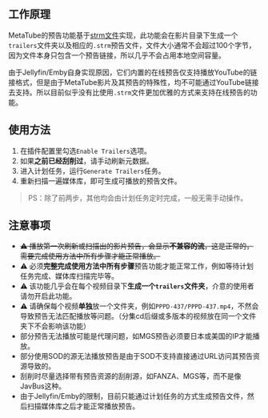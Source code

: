 ## 工作原理

MetaTube的预告功能基于[strm文件](https://support.emby.media/support/solutions/articles/44001159147-strm-files)实现，此功能会在影片目录下生成一个`trailers`文件夹以及相应的`.strm`预告文件，文件大小通常不会超过100个字节，因为文件本身只包含一个预告链接，所以几乎不会占用本地空间容量。

由于Jellyfin/Emby自身实现原因，它们内置的在线预告仅支持播放YouTube的链接格式，但是由于MetaTube影片及其预告的特殊性，均不可能通过YouTube链接去支持。所以目前似乎没有比使用`.strm`文件更加优雅的方式来支持在线预告的功能。

## 使用方法

1. 在插件配置里勾选`Enable Trailers`选项。
2. 如果**之前已经刮削过**，请手动刷新元数据。
3. 进入计划任务，运行`Generate Trailers`任务。
4. 重新扫描一遍媒体库，即可生成可播放的预告文件。

> PS：除了前两步，其他均会由计划任务定时完成，一般无需手动操作。

## 注意事项

- ~~⚠️ 播放第一次刷新或扫描出的影片预告，会显示**不兼容的流**，这是正常的，需要完成使用方法中所有步骤才能正常播放。~~
- ⚠️ 必须**完整完成使用方法中所有步骤**预告功能才能正常工作，例如等待计划任务完成、媒体库扫描完毕等。
- ⚠️ 该功能几乎会在每个视频目录下**生成一个`trailers`文件夹**，介意的使用者请勿开启此功能。
- ⚠️ 请确保每个视频**单独**放一个文件夹，例如`PPPD-437/PPPD-437.mp4`，不然会导致预告无法匹配播放等问题。（分集cd后缀或多版本的视频放在同一个文件夹下不会影响该功能）
- 部分预告无法播放可能是代理问题，如MGS预告必须要日本或美国的IP才能播放。
- 部分使用SOD的源无法播放预告是由于SOD不支持直接通过URL访问其预告资源导致的。
- 刮削时尽量选择带有预告资源的刮削源，如FANZA、MGS等，而不是像JavBus这种。
- 由于Jellyfin/Emby的限制，目前只能通过计划任务的方式生成预告文件，然后扫描媒体库之后才能正常播放预告。
